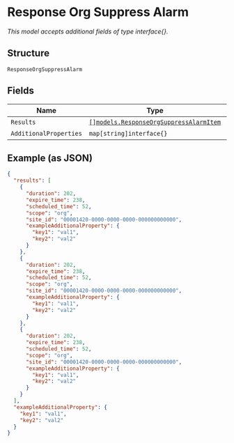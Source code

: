 
# Response Org Suppress Alarm

*This model accepts additional fields of type interface{}.*

## Structure

`ResponseOrgSuppressAlarm`

## Fields

| Name | Type | Tags | Description |
|  --- | --- | --- | --- |
| `Results` | [`[]models.ResponseOrgSuppressAlarmItem`](../../doc/models/response-org-suppress-alarm-item.md) | Optional | - |
| `AdditionalProperties` | `map[string]interface{}` | Optional | - |

## Example (as JSON)

```json
{
  "results": [
    {
      "duration": 202,
      "expire_time": 238,
      "scheduled_time": 52,
      "scope": "org",
      "site_id": "00001420-0000-0000-0000-000000000000",
      "exampleAdditionalProperty": {
        "key1": "val1",
        "key2": "val2"
      }
    },
    {
      "duration": 202,
      "expire_time": 238,
      "scheduled_time": 52,
      "scope": "org",
      "site_id": "00001420-0000-0000-0000-000000000000",
      "exampleAdditionalProperty": {
        "key1": "val1",
        "key2": "val2"
      }
    },
    {
      "duration": 202,
      "expire_time": 238,
      "scheduled_time": 52,
      "scope": "org",
      "site_id": "00001420-0000-0000-0000-000000000000",
      "exampleAdditionalProperty": {
        "key1": "val1",
        "key2": "val2"
      }
    }
  ],
  "exampleAdditionalProperty": {
    "key1": "val1",
    "key2": "val2"
  }
}
```

